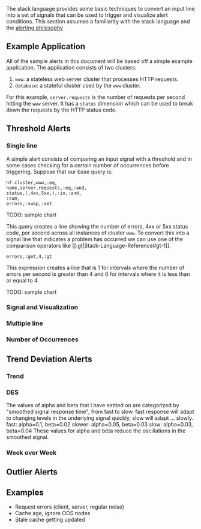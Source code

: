 The stack language provides some basic techniques to convert an input line into a set of signals that can be used to trigger and visualize alert conditions. This section assumes a familiarity with the stack language and the [alerting philosophy](Alerting-Philosophy)

## Example Application

All of the sample alerts in this document will be based off a simple example application. The application consists of two clusters:

1. `www`: a stateless web server cluster that processes HTTP requests.
2. `database`: a stateful cluster used by the `www` cluster.

For this example, `server.requests` is the number of requests per second hitting the `www` server. It has a `status` dimension which can be used to break down the requests by the HTTP status code.

## Threshold Alerts

### Single line

A simple alert consists of comparing an input signal with a threshold and in some cases checking for a certain number of occurrences before triggering. Suppose that our base query is:

```
nf.cluster,www,:eq,
name,server.requests,:eq,:and,
status,(,4xx,5xx,),:in,:and,
:sum,
errors,:swap,:set
```

TODO: sample chart

This query creates a line showing the number of errors, 4xx or 5xx status code, per second across all instances of cluster `www`. To convert this into a signal line that indicates a problem has occurred we can use one of the comparison operators like [[:gt|Stack-Language-Reference#gt-1]].

```
errors,:get,4,:gt
```

This expression creates a line that is 1 for intervals where the number of errors per second is greater than 4 and 0 for intervals where it is less than or equal to 4. 

TODO: sample chart

### Signal and Visualization



### Multiple line

### Number of Occurrences

## Trend Deviation Alerts

### Trend

### DES

The values of alpha and beta that i have settled on are categorized by "smoothed signal response time", from fast to slow. fast response will adapt to changing levels in the underlying signal quickly, slow will adapt ... slowly. 
fast:  alpha=0.1, beta=0.02
slower: alpha=0.05, beta=0.03
slow: alpha=0.03, beta=0.04
These values for alpha and beta reduce the oscillations in the smoothed signal.

### Week over Week

## Outlier Alerts

## Examples

* Request errors (client, server, regular noise)
* Cache age, ignore OOS nodes
* Stale cache getting updated 